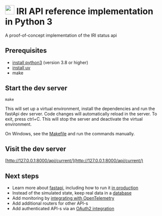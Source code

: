 # <img src="https://iri.science/images/doe-icon-old.png" height=30 /> IRI API reference implementation in Python 3
A proof-of-concept implementation of the IRI status api

## Prerequisites

- [install python3](https://www.python.org/downloads/) (version 3.8 or higher)
- [install uv](https://docs.astral.sh/uv/getting-started/installation/)
- make

## Start the dev server

`make`

This will set up a virtual environment, install the dependencies and run the fastApi dev server. Code changes will automatically reload
in the server. To exit, press ctrl+C. This will stop the server and deactivate the virtual environment.

On Windows, see the [Makefile](Makefile) and run the commands manually.

## Visit the dev server

[http://127.0.0.1:8000/api/current/](http://127.0.0.1:8000/api/current/)


## Next steps

- Learn more about [fastapi](https://fastapi.tiangolo.com/), including how to run it [in production](https://fastapi.tiangolo.com/advanced/behind-a-proxy/)
- Instead of the simulated state, keep real data in a [database](/Users/gtorok/dev/iri-api-python/README.md)
- Add monitoring by [integrating with OpenTelemetry](https://opentelemetry.io/docs/zero-code/python/)
- Add additional routers for other API-s
- Add authenticated API-s via an [OAuth2 integration](https://fastapi.tiangolo.com/tutorial/security/oauth2-jwt/)

